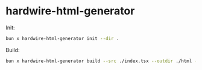 # hardwire-html-generator

Init:

```bash
bun x hardwire-html-generator init --dir .

```

Build:

```bash
bun x hardwire-html-generator build --src ./index.tsx --outdir ./html --staticdir ./static --staticurl "/static"
```
